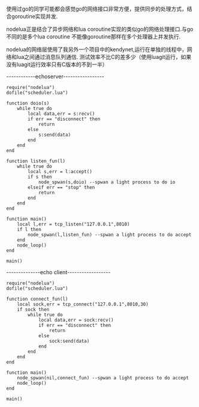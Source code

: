 使用过go的同学可能都会感觉go的网络接口非常方便，提供同步的处理方式，结合goroutine实现并发.

nodelua正是结合了异步网络和lua coroutine实现的类似go的网络处理接口.与go不同的是多个lua coroutine
不能像goroutine那样在多个处理器上并发执行.


nodelua的网络层使用了我另外一个项目中的kendynet,运行在单独的线程中，网络和lua之间通过消息队列通信.
测试效率不比C的差多少（使用luagit运行，如果没有luagit运行效率只有C版本的不到一半）

------------echoserver-----------------

	require("nodelua")
	dofile("scheduler.lua")
	
	function doio(s)
	    while true do
	        local data,err = s:recv()
	        if err == "disconnect" then
	            return
	        else
	            s:send(data)
	        end
	    end
	end
	
	function listen_fun(l)
	    while true do
	        local s,err = l:accept()
	        if s then
	            node_spwan(s,doio) --spwan a light process to do io
	        elseif err == "stop" then
	            return
	        end
	    end
	end
	
	function main()		
	    local l,err = tcp_listen("127.0.0.1",8010)
	    if l then
	        node_spwan(l,listen_fun) --spwan a light process to do accept
	    end
	    node_loop()
	end
	
	main()


--------------echo client------------------

	require("nodelua")
	dofile("scheduler.lua")
	
	function connect_fun(l)
	    local sock,err = tcp_connect("127.0.0.1",8010,30)
	    if sock then
	        while true do
	            local data,err = sock:recv()
	            if err == "disconnect" then
	                return
	            else
	                sock:send(data)
	            end
	        end
	    end
	end
	
	function main()
	    node_spwan(nil,connect_fun) --spwan a light process to do accept
	    node_loop()
	end
	
	main()


